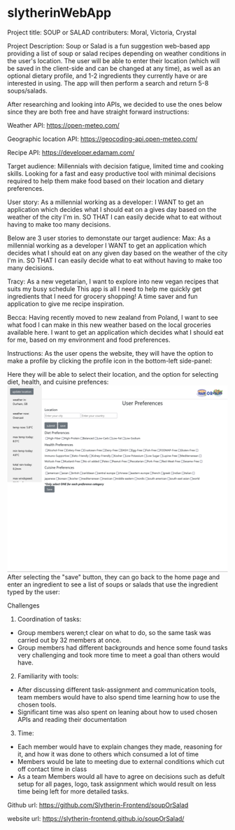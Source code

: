 # slytherinWebApp
Project title: SOUP or SALAD
contributers: Moral, Victoria, Crystal

Project Description:
Soup or Salad is a fun suggestion web-based app providing a list of soup or salad recipes depending on weather conditions in the user's location. The user will be able to enter their location (which will be saved in the client-side and can be changed at any time), as well as an optional dietary profile, and 1-2 ingredients they currently have or are interested in using. The app will then perform a search and return 5-8 soups/salads.

After researching and looking into APIs, we decided to use the ones below since they are both free and have straight forward instructions:

Weather API:
https://open-meteo.com/

Geographic location API:
https://geocoding-api.open-meteo.com/

Recipe API:
https://developer.edamam.com/

Target audience:
Millennials with decision fatigue, limited time and cooking skills. Looking for a fast and easy productive tool with minimal decisions required to help them make food based on their location and dietary preferences.


User story:
As a millennial working as a developer:
I WANT to get an application which decides what I should eat on a gives day based on the weather of the city I'm in. 
SO THAT I can easily decide what to eat without having to make too many decisions.



Below are 3 user stories to demonstate our target audience:
Max:
As a millennial working as a developer
I WANT to get an application which decides what I should eat on any given day based on the weather of the city I'm in.
SO THAT I can easily decide what to eat without having to make too many decisions.
 
Tracy:
As a new vegetarian, I want to explore into new vegan recipes that suits my busy schedule
This app is all I need to help me quickly get ingredients that I need for grocery shopping!
A time saver and fun application to give me recipe inspiration.

Becca:
Having recently moved to new zealand from Poland, I want to see what food I can make in this new weather based on the local groceries available here. I want to get an application which decides what I should eat for me, based on my environment and food preferences.




Instructions:
As the user opens the website, they will have the option to make a profile by clicking the profile icon in the bottom-left side-panel:



Here they will be able to select their location, and the option for selecting diet, health, and cuisine prefences:
<img src="./Images/Preferences.png">
After selecting the "save" button, they can go back to the home page and enter an ingredient to see a list of soups or salads that use the ingredient typed by the user:


Challenges
1. Coordination of tasks:
- Group members weren;t clear on what to do, so the same task was carried out by 32 members at once.
- Group members had different backgrounds and hence some found tasks very challenging and took more time to meet a goal than others would have.

2. Familiarity with tools:
- After discussing different task-assignment and communication tools, team members would have to also spend time learning how to use the chosen tools.
- Significant time was also spent on leaning about how to used chosen APIs and reading their documentation

3. Time:
- Each member would have to explain changes they made, reasoning for it, and how it was done to others which consumed a lot of time
- Members would be late to meeting due to external conditions which cut off contact time in class
- As a team Members would all have to agree on decisions such as defult setup for all pages, logo, task assignment which would result on less time being left for more detailed tasks.

Github url:
https://github.com/Slytherin-Frontend/soupOrSalad

website url:
https://slytherin-frontend.github.io/soupOrSalad/

